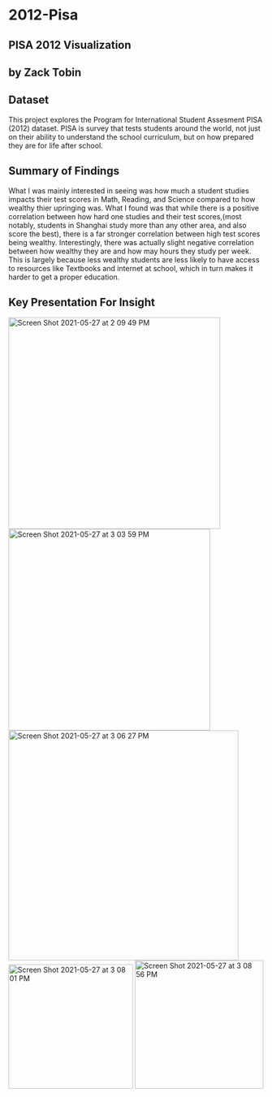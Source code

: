# 2012-Pisa
## PISA 2012 Visualization
## by Zack Tobin

## Dataset
This project explores the Program for International Student Assesment PISA (2012) dataset. PISA is survey that tests students around the world, not just on their ability to understand the school curriculum, but on how prepared they are for life after school.

## Summary of Findings

What I was mainly interested in seeing was how much a student studies impacts their test scores in Math, Reading, and Science compared to how wealthy thier upringing was. What I found was that while there is a positive correlation between how hard one studies and their test scores,(most notably, students in Shanghai study more than any other area, and also score the best), there is a far stronger correlation between high test scores being wealthy. Interestingly, there was actually slight negative correlation between how wealthy they are and how may hours they study per week. This is largely because less wealthy students are less likely to have access to resources like Textbooks and internet at school, which in turn makes it harder to get a proper education.
## Key Presentation For Insight
<img width="417" alt="Screen Shot 2021-05-27 at 2 09 49 PM" src="https://user-images.githubusercontent.com/80842332/119902830-9f627d00-befc-11eb-86ef-c19cb02de789.png">
<img width="397" alt="Screen Shot 2021-05-27 at 3 03 59 PM" src="https://user-images.githubusercontent.com/80842332/119903048-fb2d0600-befc-11eb-8565-f187591366e5.png">
<img width="453" alt="Screen Shot 2021-05-27 at 3 06 27 PM" src="https://user-images.githubusercontent.com/80842332/119903193-3596a300-befd-11eb-8d19-da9e296f878d.png">
<img width="245" alt="Screen Shot 2021-05-27 at 3 08 01 PM" src="https://user-images.githubusercontent.com/80842332/119903292-62e35100-befd-11eb-910e-6f015e7b9751.png">
<img width="253" alt="Screen Shot 2021-05-27 at 3 08 56 PM" src="https://user-images.githubusercontent.com/80842332/119903375-7c849880-befd-11eb-823e-0d9a1009d881.png">
